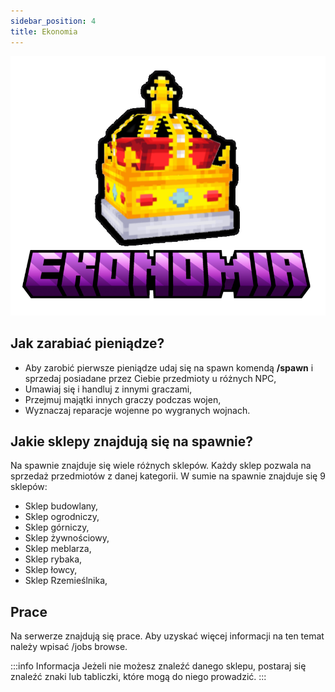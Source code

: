 ```yaml
---
sidebar_position: 4
title: Ekonomia
---
```

![Ekonomia](./img/ekonomia.png)

## Jak zarabiać pieniądze?
- Aby zarobić pierwsze pieniądze udaj się na spawn komendą **/spawn** i sprzedaj posiadane przez Ciebie przedmioty u różnych NPC,
- Umawiaj się i handluj z innymi graczami,
- Przejmuj majątki innych graczy podczas wojen,
- Wyznaczaj reparacje wojenne po wygranych wojnach.

## Jakie sklepy znajdują się na spawnie?
Na spawnie znajduje się wiele różnych sklepów. Każdy sklep pozwala na sprzedaż przedmiotów z danej kategorii. 
W sumie na spawnie znajduje się 9 sklepów:
- Sklep budowlany,
- Sklep ogrodniczy,
- Sklep górniczy,
- Sklep żywnościowy,
- Sklep meblarza,
- Sklep rybaka,
- Sklep łowcy,
- Sklep Rzemieślnika,

## Prace
Na serwerze znajdują się prace. Aby uzyskać więcej informacji na ten temat należy wpisać /jobs browse.


:::info Informacja
Jeżeli nie możesz znaleźć danego sklepu, postaraj się znaleźć znaki lub tabliczki, które mogą do niego prowadzić.
:::

